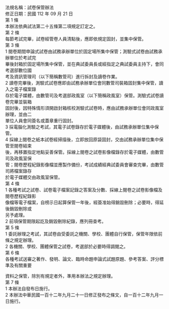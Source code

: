 法規名稱：試卷保管辦法  
修正日期：民國 112 年 09 月 21 日  
第 1 條  
本辦法依典試法第二十五條第二項規定訂定之。  
第 2 條  
每節考試完畢，試卷經管卷人員清點後，應即依規定固封，並集中保管。  
第 3 條  
1 閱卷期間申論式試卷由試務承辦單位於固定場所集中保管；測驗式試卷由試務承辦單位於考試完  
畢後封箱於固定場所集中保管，並在典試委員長或經指定之典試委員主持下，會同考選部數位國  
考及資訊管理司（以下簡稱數管司）進行拆封及讀卷作業。  
2 讀卷完畢後，測驗式試卷應即由試務承辦單位會同數管司裝箱固封集中保管，讀入之電子檔案錄  
存於電子媒體，由數管司及考選部政風室（以下簡稱政風室）保管。測驗式試卷讀卷完畢並裝箱  
固封後，因特殊情形須開啟封箱核校測驗式試卷時，應由試務承辦單位會同政風室辦理，並由二  
單位人員會同簽名或蓋章重行固封。  
3 採電腦化測驗之考試，其電子試卷錄存於電子媒體後，由試務承辦單位集中保管。  
4 採線上閱卷之紙本試卷經掃描後，立即放回原袋固封，交由試務承辦單位集中保管至閱卷結束  
後，再移置指定地點妥善保管。採線上閱卷之試卷影像檔錄存於電子媒體，由數管司及政風室保  
管；閱卷歷程紀錄影像檔並應製作備份，考試成績經典試委員會審查完畢，由數管司將檔案錄存  
於電子媒體交由政風室保管。  
第 4 條  
1 各種考試之試卷、試卷電子檔案記錄之答案及分數、採線上閱卷之試卷影像檔及閱卷歷程紀錄影  
像檔等電子檔案，自榜示日起算保管一年後，經簽准始得銷毀刪除；必要時，得延後銷毀刪除或  
另予處理。  
2 前項保管期限起訖及銷毀刪除紀錄，應列冊查考。  
第 5 條  
1 委託辦理之考試，其試卷由受委託之機關、學校、團體自行保管，保管年限依前條之規定辦理。  
2 各機關、學校、團體保管之試卷，考選部於必要時得調閱之。  
第 6 條  
各種考試送審之著作、發明、論文、臨時命題申論式試題原題、參考答案、評分標準及有關重要  


資料之保管，除別有規定者外，準用本辦法之規定辦理。  
第 7 條  
1 本辦法自發布日施行。  
2 本辦法中華民國一百十二年九月二十一日修正發布之條文，自一百十二年九月一日施行。  


